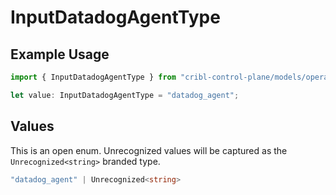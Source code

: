 # InputDatadogAgentType

## Example Usage

```typescript
import { InputDatadogAgentType } from "cribl-control-plane/models/operations";

let value: InputDatadogAgentType = "datadog_agent";
```

## Values

This is an open enum. Unrecognized values will be captured as the `Unrecognized<string>` branded type.

```typescript
"datadog_agent" | Unrecognized<string>
```